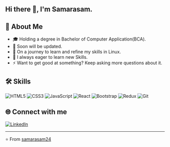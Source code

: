 ## Hi there 👋, I'm Samarasam.


## 🚀 About Me

-  🎓 Holding a degree in Bachelor of Computer Application(BCA).
-  💼 Soon will be updated.
-  🌱 On a journey to learn and refine my skills in Linux.
-  👾 I always eager to learn new Skills.
-  ⚡ Want to get good at something? Keep asking more questions about it.

## 🛠 Skills

![HTML5](https://img.shields.io/badge/-HTML5-E34F26?logo=html5&logoColor=white) ![CSS3](https://img.shields.io/badge/-CSS3-1572B6?logo=css3&logoColor=white) ![JavaScript](https://img.shields.io/badge/-JavaScript-F7DF1E?logo=javascript&logoColor=black) ![React](https://img.shields.io/badge/-React-61DAFB?logo=react&logoColor=black) ![Bootstrap](https://img.shields.io/badge/-Bootstrap-7952B3?logo=bootstrap&logoColor=white)  ![Redux](https://img.shields.io/badge/Redux-764ABC?style=flat&logo=redux&logoColor=white) ![Git](https://img.shields.io/badge/-Git-F05032?logo=git&logoColor=white)

## 🌐 Connect with me

[![LinkedIn](https://img.shields.io/badge/LinkedIn-blue?style=flat&logo=linkedin&labelColor=blue)](https://www.linkedin.com/in/samarasam-palanidurai-7644592bb/)

---

⭐️ From [samarasam24](https://github.com/samarasam24)
